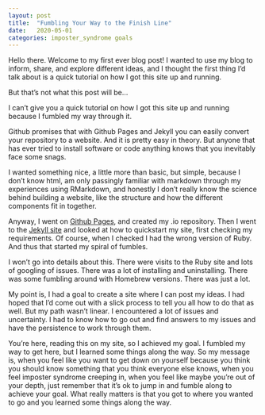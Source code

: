 ```yaml
---
layout: post
title:  "Fumbling Your Way to the Finish Line"
date:   2020-05-01
categories: imposter_syndrome goals
---
```

Hello there. Welcome to my first ever blog post! I wanted to use my blog to inform, share, and explore different ideas, and I thought the first thing I’d talk about is a quick tutorial on how I got this site up and running. 

But that’s not what this post will be…   

I can’t give you a quick tutorial on how I got this site up and running because I fumbled my way through it.    

Github promises that with Github Pages and Jekyll you can easily convert your repository to a website. And it is pretty easy in theory. But anyone that has ever tried to install software or code anything knows that you inevitably face some snags.   

I wanted something nice, a little more than basic, but simple, because I don’t know html, am only passingly familiar with markdown through my experiences using RMarkdown, and honestly I don’t really know the science behind building a website, like the structure and how the different components fit in together.   

Anyway, I went on [Github Pages][g-pages], and created my .io repository. Then I went to the [Jekyll site][jekyll-doc] and looked at how to quickstart my site, first checking my requirements. Of course, when I checked I had the wrong version of Ruby. And thus that started my spiral of fumbles.   

I won’t go into details about this. There were visits to the Ruby site and lots of googling of issues. There was a lot of installing and uninstalling. There was some fumbling around with Homebrew versions. There was just a lot.   

My point is, I had a goal to create a site where I can post my ideas. I had hoped that I’d come out with a slick process to tell you all how to do that as well. But my path wasn’t linear. I encountered a lot of issues and uncertainty. I had to know how to go out and find answers to my issues and have the persistence to work through them.   
 
You’re here, reading this on my site, so I achieved my goal. I fumbled my way to get here, but I learned some things along the way. So my message is, when you feel like you want to get down on yourself because you think you should know something that you think everyone else knows, when you feel imposter syndrome creeping in, when you feel like maybe you’re out of your depth, just remember that it’s ok to jump in and fumble along to achieve your goal. What really matters is that you got to where you wanted to go and you learned some things along the way.   

[g-pages]: [https://pages.github.com/]
[jekyll-doc]: [https://jekyllrb.com/docs/]